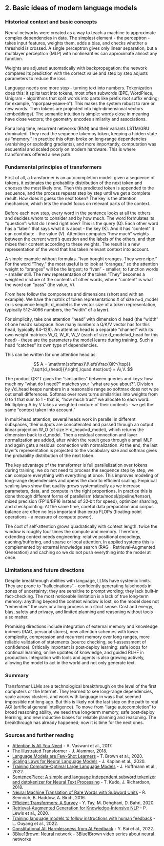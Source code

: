 ## 2. Basic ideas of modern language models

### Historical context and basic concepts
Neural networks were created as a way to teach a machine to approximate complex dependencies in data. The simplest element - the perceptron - takes input features, weights them, adds a bias, and checks whether a threshold is crossed. A single perceptron gives only linear separation, but a multilayer perceptron (MLP) with nonlinearities can approximate almost any function.

Weights are adjusted automatically with backpropagation: the network compares its prediction with the correct value and step by step adjusts parameters to reduce the loss.

Language needs one more step - turning text into numbers. Tokenization does this: it splits text into tokens, most often subwords (BPE, WordPiece, Unigram - algorithms that split words into parts like prefix root suffix ending; for example, “програм‑уванн‑я”). This makes the system robust to rare or new words. Then tokens are projected into high‑dimensional vectors (embeddings). The semantic intuition is simple: words close in meaning have close vectors; the geometry encodes similarity and associations.

For a long time, recurrent networks (RNN) and their variants LSTM/GRU dominated. They read the sequence token by token, keeping a hidden state as “memory.” In practice this often broke on long‑range dependencies (vanishing or exploding gradients), and more importantly, computation was sequential and scaled poorly on modern hardware. This is where transformers offered a new path.

### Fundamental principles of transformers
First of all, a transformer is an autocompletion model: given a sequence of tokens, it estimates the probability distribution of the next token and chooses the most likely one. Then this predicted token is appended to the sequence, and the process repeats step by step until we get a complete result. How does it guess the next token? The key is the attention mechanism, which lets the model focus on relevant parts of the context.

Before each new step, every word in the sentence looks at all the others and decides whom to consider and by how much. The word formulates its “question”: what do I need right now? This is the query (Q). Each other word has a “label” that says what it is about - the key (K). And it has “content” it can contribute - the value (V). Attention computes “how much” weights between the current word’s question and the labels of the others, and then mixes their content according to these weights. The result is a new representation of the word that has taken relevant context into account.

A simple example without formulas. “Ivan bought oranges. They were ripe.” For the word “They,” the most useful is to look at “oranges,” so the attention weight to “oranges” will be the largest; to “Ivan” - smaller; to function words - smaller still. The new representation of the token “They” becomes a weighted mixture of the contents of other words, where “content” is what the word can “pass” (the value, V).

From here follow the components and dimensions (short and with an example). We have the matrix of token representations X of size n×d_model (n is sequence length, d_model is the vector size of a token representation, typically 512–4096 numbers, the “width” of a layer).

For simplicity, take one attention “head” with dimension d_head (the “width” of one head’s subspace: how many numbers a Q/K/V vector has for this head, typically 64–128). An attention head is a separate “channel” with its own weight matrices W_Q, W_K, W_V (each of size d_model×d_head for this head) - these are the parameters the model learns during training. Such a head “catches” its own type of dependencies.

This can be written for one attention head as:

$$
A = \mathrm{softmax}\!\left(\frac{QK^{\top}}{\sqrt{d_{head}}}\right),\quad \text{out} = A\,V.
$$

The product QK^T gives the “similarities” between queries and keys: how much my “what do I need?” matches your “what are you about?”. Division by √d_head keeps numbers in a reasonable range so softmax does not wipe out small differences. Softmax over rows turns similarities into weights from 0 to 1 that sum to 1 - that is, “how much trust” we allocate to each word. Multiplying A by V takes a weighted mixture of their contents - we get the same “context taken into account.”

In multi‑head attention, several heads work in parallel in different subspaces, their outputs are concatenated and passed through an output linear projection W_O (of size H·d_head×d_model), which returns the dimension back to d_model. Then a residual connection and layer normalization are added, after which the result goes through a small MLP and again gets a residual connection with normalization. At the end, the last layer’s representation is projected to the vocabulary size and softmax gives the probability distribution of the next token.

The key advantage of the transformer is full parallelization over tokens during training: we do not need to process the sequence step by step, we can compare everything with everything at once. This improves modeling of long‑range dependencies and opens the door to efficient scaling. Empirical scaling laws show that quality grows systematically as we increase parameters, data, and compute in the right proportions. In practice this is done through different forms of parallelism (data/model/pipeline/tensor), mixed precision (FP16/BF16 instead of 32‑bit for speed), optimizer sharding, and checkpointing. At the same time, careful data preparation and corpus balance are often no less important than extra FLOPs (floating‑point operations - a measure of compute power).

The cost of self‑attention grows quadratically with context length: twice the window is roughly four times the compute and memory. Therefore, extending context needs engineering: relative positional encodings, caching/buffering, and sparse or local attention. In applied systems this is complemented by external knowledge search (RAG - Retrieval‑Augmented Generation) and caching so we do not push everything into the model at once.

### Limitations and future directions
Despite breakthrough abilities with language, LLMs have systemic limits. They are prone to “hallucinations” - confidently generating falsehoods in zones of uncertainty; they are sensitive to prompt wording; they lack built‑in fact‑checking. The most noticeable limitation is a lack of true long‑term memory: anything beyond the context window is lost, so the model does not “remember” the user or a long process in a strict sense. Cost and energy, bias, safety and privacy, and limited planning and reasoning without tools also matter.

Promising directions include integration of external memory and knowledge indexes (RAG, personal stores), new attention schemes with lower complexity, compression and recurrent memory over long ranges, more reliable validation of statements (source checking, self‑assessment of confidence). Critically important is post‑deploy learning: safe loops for continual learning, online updates of knowledge, and guided RLHF in production. Integration with tools and agents is also growing actively, allowing the model to act in the world and not only generate text.

### Summary
Transformer LLMs are a technological breakthrough on the level of the first computers or the Internet. They learned to see long‑range dependencies, scale across clusters, and work with language in ways that seemed impossible not long ago. But this is likely not the last step on the path to real AGI (artificial general intelligence). To move from “large autocompletion” to broad reasoning ability, we need true long‑term memory, safe post‑deploy learning, and new inductive biases for reliable planning and reasoning. The breakthrough has already happened; now it is time for the next ones.


### Sources and further reading

- [Attention Is All You Need](https://arxiv.org/abs/1706.03762) - A. Vaswani et al., 2017.
- [The Illustrated Transformer](https://jalammar.github.io/illustrated-transformer/) - J. Alammar, 2018.
- [Language Models are Few-Shot Learners](https://arxiv.org/abs/2005.14165) - T. Brown et al., 2020.
- [Scaling Laws for Neural Language Models](https://arxiv.org/abs/2001.08361) - J. Kaplan et al., 2020.
- [Training Compute-Optimal Large Language Models](https://arxiv.org/abs/2203.15556) - J. Hoffmann et al., 2022.
- [SentencePiece: A simple and language independent subword tokenizer and detokenizer for Neural Text Processing](https://arxiv.org/abs/1808.06226) - T. Kudo, J. Richardson, 2018.
- [Neural Machine Translation of Rare Words with Subword Units](https://arxiv.org/abs/1508.07909) - R. Sennrich, B. Haddow, A. Birch, 2016.
- [Efficient Transformers: A Survey](https://arxiv.org/abs/2009.06732) - Y. Tay, M. Dehghani, D. Bahri, 2020.
- [Retrieval-Augmented Generation for Knowledge-Intensive NLP](https://arxiv.org/abs/2005.11401) - P. Lewis et al., 2020.
- [Training language models to follow instructions with human feedback](https://arxiv.org/abs/2203.02155) - L. Ouyang et al., 2022.
- [Constitutional AI: Harmlessness from AI Feedback](https://arxiv.org/abs/2212.08073) - Y. Bai et al., 2022.
- [3Blue1Brown: Neural network](https://www.youtube.com/watch?v=aircAruvnKk&list=PLZHQObOWTQDNU6R1_67000Dx_ZCJB-3pi) - 3Blue1Brown video series about neural networks


